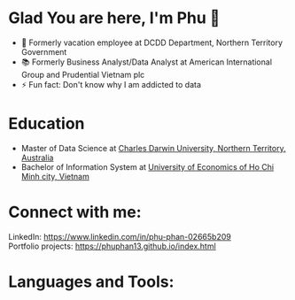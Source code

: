 # Glad You are here, I'm Phu  👋


- 👋 Formerly vacation employee at DCDD Department, Northern Territory Government 
- 📚 Formerly Business Analyst/Data Analyst at American International Group and Prudential Vietnam plc
- ⚡ Fun fact: Don't know why I am addicted to data


# Education
* Master of Data Science at <a href="https://www.cdu.edu.au/">Charles Darwin University, Northern Territory, Australia</a>
* Bachelor of Information System at <a href="https://www.ueh.edu.vn/">University of Economics of Ho Chi Minh city, Vietnam</a>

# Connect with me:
LinkedIn: https://www.linkedin.com/in/phu-phan-02665b209 <br/>
Portfolio projects: https://phuphan13.github.io/index.html
<br />

# Languages and Tools:

<br />





